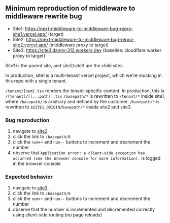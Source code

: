 ## Minimum reproduction of middleware to middleware rewrite bug

- Site1: https://next-middleware-to-middleware-bug-repro-site1.vercel.app/ (target)
- Site2: https://next-middleware-to-middleware-bug-repro-site2.vercel.app/ (middleware proxy to target)
- Site3: https://site3.danny-312.workers.dev (baseline: cloudflare worker proxy to target)

Site1 is the parent site, and site2/site3 are the child sites

In production, site1 is a multi-tenant vercel project, which we're mocking in this repo with a single tenant.

`/tenant/[num].tsx` renders the tenant-specific content. In production, this is `/[tenant]/[[...path]].tsx`
`/basepath/*` is rewritten to `/tenant/*` inside site1, where `/basepath/` is arbitrary and defined by the customer.
`/basepath/*` is rewritten to `$SITE1_ORIGIN/basepath/*` inside site2 and site3.

### Bug reproduction

1. navigate to [site2](https://next-middleware-to-middleware-bug-repro-site2.vercel.app/)
2. click the link to `/basepath/0`
3. click the `num++` and `num--` buttons to increment and decrement the number
4. observe that `Application error: a client-side exception has occurred (see the browser console for more information).` is logged in the browser console

### Expected behavior

1. navigate to [site3](https://site3.danny-312.workers.dev/)
2. click the link to `/basepath/0`
3. click the `num++` and `num--` buttons to increment and decrement the number
4. observe that the number is incremented and decremented correctly using client-side routing (no page reloads)
